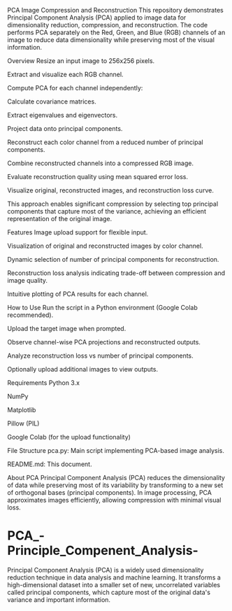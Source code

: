 PCA Image Compression and Reconstruction
This repository demonstrates Principal Component Analysis (PCA) applied to image data for dimensionality reduction, compression, and reconstruction. The code performs PCA separately on the Red, Green, and Blue (RGB) channels of an image to reduce data dimensionality while preserving most of the visual information.

Overview
Resize an input image to 256x256 pixels.

Extract and visualize each RGB channel.

Compute PCA for each channel independently:

Calculate covariance matrices.

Extract eigenvalues and eigenvectors.

Project data onto principal components.

Reconstruct each color channel from a reduced number of principal components.

Combine reconstructed channels into a compressed RGB image.

Evaluate reconstruction quality using mean squared error loss.

Visualize original, reconstructed images, and reconstruction loss curve.

This approach enables significant compression by selecting top principal components that capture most of the variance, achieving an efficient representation of the original image.

Features
Image upload support for flexible input.

Visualization of original and reconstructed images by color channel.

Dynamic selection of number of principal components for reconstruction.

Reconstruction loss analysis indicating trade-off between compression and image quality.

Intuitive plotting of PCA results for each channel.

How to Use
Run the script in a Python environment (Google Colab recommended).

Upload the target image when prompted.

Observe channel-wise PCA projections and reconstructed outputs.

Analyze reconstruction loss vs number of principal components.

Optionally upload additional images to view outputs.

Requirements
Python 3.x

NumPy

Matplotlib

Pillow (PIL)

Google Colab (for the upload functionality)

File Structure
pca.py: Main script implementing PCA-based image analysis.

README.md: This document.

About PCA
Principal Component Analysis (PCA) reduces the dimensionality of data while preserving most of its variability by transforming to a new set of orthogonal bases (principal components). In image processing, PCA approximates images efficiently, allowing compression with minimal visual loss.
# PCA_-Principle_Compenent_Analysis-
Principal Component Analysis (PCA) is a widely used dimensionality reduction technique in data analysis and machine learning. It transforms a high-dimensional dataset into a smaller set of new, uncorrelated variables called principal components, which capture most of the original data's variance and important information.  
